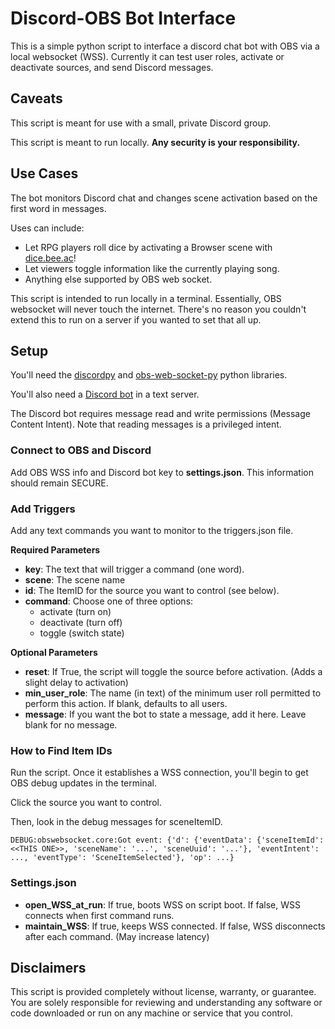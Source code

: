 # Discord-OBS Bot Interface

This is a simple python script to interface a discord chat bot with OBS via a local websocket (WSS). Currently it can test user roles, activate or deactivate sources, and send Discord messages.

## Caveats

This script is meant for use with a small, private Discord group.

This script is meant to run locally. **Any security is your responsibility.**

## Use Cases

The bot monitors Discord chat and changes scene activation based on the first word in messages.

Uses can include:

- Let RPG players roll dice by activating a Browser scene with [dice.bee.ac](http://dice.bee.ac)! 
- Let viewers toggle information like the currently playing song. 
- Anything else supported by OBS web socket. 

This script is intended to run locally in a terminal. Essentially, OBS websocket will never touch the internet. There's no reason you couldn't extend this to run on a server if you wanted to set that all up.

## Setup
You'll need the [discordpy](https://discordpy.readthedocs.io/en/stable/index.html) and [obs-web-socket-py](https://github.com/Elektordi/obs-websocket-py) python libraries.

You'll also need a [Discord bot](https://discordpy.readthedocs.io/en/stable/discord.html#discord-intro) in a text server.

The Discord bot requires message read and write permissions (Message Content Intent). Note that reading messages is a privileged intent.

### Connect to OBS and Discord

Add OBS WSS info and Discord bot key to **settings.json**. This information should remain SECURE.

### Add Triggers

Add any text commands you want to monitor to the triggers.json file.

**Required Parameters**
- **key**: The text that will trigger a command (one word).
- **scene**: The scene name
- **id**: The ItemID for the source you want to control (see below).
- **command**: Choose one of three options:
    - activate (turn on)
    - deactivate (turn off) 
    - toggle (switch state)

**Optional Parameters**
- **reset**: If True, the script will toggle the source before activation. (Adds a slight delay to activation)
- **min_user_role**: The name (in text) of the minimum user roll permitted to perform this action. If blank, defaults to all users.
- **message**: If you want the bot to state a message, add it here. Leave blank for no message.

### How to Find Item IDs

Run the script. Once it establishes a WSS connection, you'll begin to get OBS debug updates in the terminal.

Click the source you want to control.

Then, look in the debug messages for sceneItemID.

```
DEBUG:obswebsocket.core:Got event: {'d': {'eventData': {'sceneItemId': <<THIS ONE>>, 'sceneName': '...', 'sceneUuid': '...'}, 'eventIntent': ..., 'eventType': 'SceneItemSelected'}, 'op': ...}
```

### Settings.json

- **open_WSS_at_run**: If true, boots WSS on script boot. If false, WSS connects when first command runs.
- **maintain_WSS**: If true, keeps WSS connected. If false, WSS disconnects after each command. (May increase latency)

## Disclaimers

This script is provided completely without license, warranty, or guarantee. You are solely responsible for reviewing and understanding any software or code downloaded or run on any machine or service that you control.
